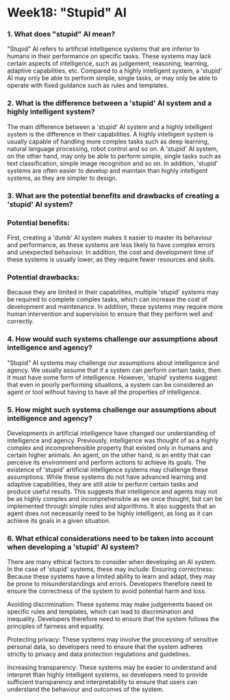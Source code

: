 # Week18: "Stupid" AI 

### 1. What does "stupid" AI mean?

"Stupid" AI refers to artificial intelligence systems that are inferior to humans in their performance on specific tasks. These systems may lack certain aspects of intelligence, such as judgement, reasoning, learning, adaptive capabilities, etc. Compared to a highly intelligent system, a 'stupid' AI may only be able to perform simple, single tasks, or may only be able to operate with fixed guidance such as rules and templates.


### 2. What is the difference between a 'stupid' AI system and a highly intelligent system?

The main difference between a 'stupid' AI system and a highly intelligent system is the difference in their capabilities. A highly intelligent system is usually capable of handling more complex tasks such as deep learning, natural language processing, robot control and so on. A 'stupid' AI system, on the other hand, may only be able to perform simple, single tasks such as text classification, simple image recognition and so on. In addition, 'stupid' systems are often easier to develop and maintain than highly intelligent systems, as they are simpler to design.


### 3. What are the potential benefits and drawbacks of creating a 'stupid' AI system?

### Potential benefits:

First, creating a 'dumb' AI system makes it easier to master its behaviour and performance, as these systems are less likely to have complex errors and unexpected behaviour. In addition, the cost and development time of these systems is usually lower, as they require fewer resources and skills.


### Potential drawbacks:

Because they are limited in their capabilities, multiple 'stupid' systems may be required to complete complex tasks, which can increase the cost of development and maintenance. In addition, these systems may require more human intervention and supervision to ensure that they perform well and correctly.


### 4. How would such systems challenge our assumptions about intelligence and agency?

"Stupid" AI systems may challenge our assumptions about intelligence and agency. We usually assume that if a system can perform certain tasks, then it must have some form of intelligence. However, 'stupid' systems suggest that even in poorly performing situations, a system can be considered an agent or tool without having to have all the properties of intelligence.


### 5. How might such systems challenge our assumptions about intelligence and agency?

Developments in artificial intelligence have changed our understanding of intelligence and agency. Previously, intelligence was thought of as a highly complex and incomprehensible property that existed only in humans and certain higher animals. An agent, on the other hand, is an entity that can perceive its environment and perform actions to achieve its goals. The existence of 'stupid' artificial intelligence systems may challenge these assumptions. While these systems do not have advanced learning and adaptive capabilities, they are still able to perform certain tasks and produce useful results. This suggests that intelligence and agents may not be as highly complex and incomprehensible as we once thought, but can be implemented through simple rules and algorithms. It also suggests that an agent does not necessarily need to be highly intelligent, as long as it can achieve its goals in a given situation.


### 6. What ethical considerations need to be taken into account when developing a 'stupid' AI system?

There are many ethical factors to consider when developing an AI system. In the case of 'stupid' systems, these may include:
Ensuring correctness: Because these systems have a limited ability to learn and adapt, they may be prone to misunderstandings and errors. Developers therefore need to ensure the correctness of the system to avoid potential harm and loss.

Avoiding discrimination: These systems may make judgements based on specific rules and templates, which can lead to discrimination and inequality. Developers therefore need to ensure that the system follows the principles of fairness and equality.

Protecting privacy: These systems may involve the processing of sensitive personal data, so developers need to ensure that the system adheres strictly to privacy and data protection regulations and guidelines.

Increasing transparency: These systems may be easier to understand and interpret than highly intelligent systems, so developers need to provide sufficient transparency and interpretability to ensure that users can understand the behaviour and outcomes of the system.
